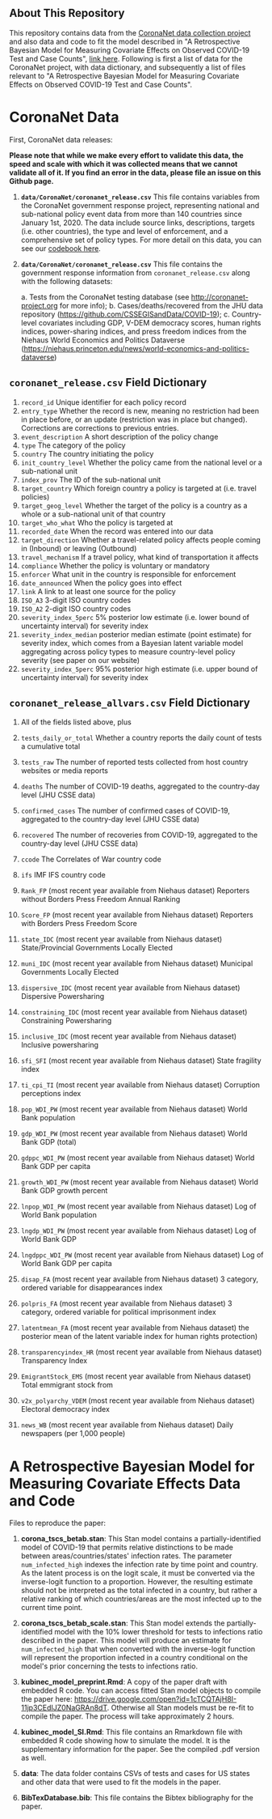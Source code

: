 

## About This Repository

This repository contains data from the [CoronaNet data collection project](http://coronanet-project.org)  and also data and code to fit the model described in "A Retrospective Bayesian Model for Measuring Covariate Effects on Observed COVID-19 Test and Case Counts", [link here](https://osf.io/preprints/socarxiv/jp4wk). Following is first a list of data for the CoronaNet project, with data dictionary, and subsequently a list of files relevant to "A Retrospective Bayesian Model for Measuring Covariate Effects on Observed COVID-19 Test and Case Counts".

# CoronaNet Data

First, CoronaNet data releases:

**Please note that while we make every effort to validate this data, the speed and scale with which it was collected means that we cannot validate all of it. If you find an error in the data, please file an issue on this Github page.**

1. **`data/CoronaNet/coronanet_release.csv`** This file contains variables from the CoronaNet government response project, representing national and sub-national policy event data from more than 140 countries since January 1st, 2020. The data include source links, descriptions, targets (i.e. other countries), the type and level of enforcement, and a comprehensive set of policy types. For more detail on this data, you can see our [codebook here](https://docs.google.com/document/d/1zvNMpwj0onFvUZ_gLl4RRjqS-clbHv3TIX6EOHofsME).

2. **`data/CoronaNet/coronanet_release.csv`** This file contains the government response information from `coronanet_release.csv` along with the following datasets:

    a. Tests from the CoronaNet testing database (see http://coronanet-project.org for more info);
    b. Cases/deaths/recovered from the JHU data repository (https://github.com/CSSEGISandData/COVID-19);
    c. Country-level covariates including GDP, V-DEM democracy scores, human rights indices, power-sharing indices, and press freedom indices from the Niehaus World Economics and Politics Dataverse (https://niehaus.princeton.edu/news/world-economics-and-politics-dataverse)
    
## `coronanet_release.csv` Field Dictionary

1. `record_id` Unique identifier for each policy record
2. `entry_type` Whether the record is new, meaning no restriction had been in place before, or an update (restriction was in place but changed). Corrections are corrections to previous entries.
3. `event_description` A short description of the policy change
4. `type` The category of the policy
5. `country` The country initiating the policy
6. `init_country_level` Whether the policy came from the national level or a sub-national unit
7. `index_prov` The ID of the sub-national unit
8. `target_country` Which foreign country a policy is targeted at (i.e. travel policies)
9. `target_geog_level` Whether the target of the policy is a country as a whole or a sub-national unit of that country
10. `target_who_what` Who the policy is targeted at
11. `recorded_date` When the record was entered into our data 
12. `target_direction` Whether a travel-related policy affects people coming in (Inbound) or leaving (Outbound)
13. `travel_mechanism` If a travel policy, what kind of transportation it affects
14. `compliance` Whether the policy is voluntary or mandatory
15. `enforcer` What unit in the country is responsible for enforcement
16. `date_announced` When the policy goes into effect
17. `link` A link to at least one source for the policy
18. `ISO_A3` 3-digit ISO country codes
19. `ISO_A2` 2-digit ISO country codes
20. `severity_index_5perc` 5% posterior low estimate (i.e. lower bound of uncertainty interval) for severity index
21. `severity_index_median` posterior median estimate (point estimate) for severity index, which comes from a Bayesian latent variable model aggregating across policy types to measure country-level policy severity (see paper on our website)
22. `severity_index_5perc` 95% posterior high estimate (i.e. upper bound of uncertainty interval) for severity index

## `coronanet_release_allvars.csv` Field Dictionary

1. All of the fields listed above, plus
2. `tests_daily_or_total` Whether a country reports the daily count of tests a cumulative total
3. `tests_raw` The number of reported tests collected from host country websites or media reports
4. `deaths` The number of COVID-19 deaths, aggregated to the country-day level (JHU CSSE data)
5. `confirmed_cases` The number of confirmed cases of COVID-19, aggregated to the country-day level (JHU CSSE data)
6. `recovered` The number of recoveries from COVID-19,  aggregated to the country-day level (JHU CSSE data)
7. `ccode` The Correlates of War country code
8. `ifs` IMF IFS country code

9. `Rank_FP` (most recent year available from Niehaus dataset) Reporters without Borders Press Freedom Annual Ranking
10. `Score_FP` (most recent year available from Niehaus dataset) Reporters with Borders Press Freedom Score
11. `state_IDC` (most recent year available from Niehaus dataset) State/Provincial Governments Locally Elected
12. `muni_IDC` (most recent year available from Niehaus dataset) Municipal Governments Locally Elected
13. `dispersive_IDC` (most recent year available from Niehaus dataset) Dispersive Powersharing 
14. `constraining_IDC` (most recent year available from Niehaus dataset) Constraining Powersharing 
15. `inclusive_IDC` (most recent year available from Niehaus dataset) Inclusive powersharing 
16. `sfi_SFI` (most recent year available from Niehaus dataset) State fragility index
17. `ti_cpi_TI` (most recent year available from Niehaus dataset) Corruption perceptions index
18. `pop_WDI_PW` (most recent year available from Niehaus dataset) World Bank population
19. `gdp_WDI_PW` (most recent year available from Niehaus dataset) World Bank GDP (total)
20. `gdppc_WDI_PW` (most recent year available from Niehaus dataset) World Bank GDP per capita
21. `growth_WDI_PW` (most recent year available from Niehaus dataset) World Bank GDP growth percent
22. `lnpop_WDI_PW` (most recent year available from Niehaus dataset) Log of World Bank population
23. `lngdp_WDI_PW` (most recent year available from Niehaus dataset) Log of World Bank GDP
24. `lngdppc_WDI_PW` (most recent year available from Niehaus dataset) Log of World Bank GDP per capita
25. `disap_FA` (most recent year available from Niehaus dataset) 3 category, ordered variable for disappearances index
26. `polpris_FA` (most recent year available from Niehaus dataset) 3 category, ordered variable for political imprisonment index
27. `latentmean_FA` (most recent year available from Niehaus dataset) the posterior mean of the latent variable index for human rights protection)
28. `transparencyindex_HR` (most recent year available from Niehaus dataset) Transparency Index
29. `EmigrantStock_EMS` (most recent year available from Niehaus dataset) Total emmigrant stock from
30. `v2x_polyarchy_VDEM` (most recent year available from Niehaus dataset) Electoral democracy index
31. `news_WB` (most recent year available from Niehaus dataset) Daily newspapers (per 1,000 people)
    
# A Retrospective Bayesian Model for Measuring Covariate Effects Data and Code

Files to reproduce the paper:

 1. **corona_tscs_betab.stan**: This Stan model contains a partially-identified model of COVID-19 that permits relative distinctions to be made between areas/countries/states' infection rates. The parameter `num_infected_high` indexes the infection rate by time point and country. As the latent process is on the logit scale, it must be converted via the inverse-logit function to a proportion. However, the resulting estimate should not be interpreted as the total infected in a country, but rather a relative ranking of which countries/areas are the most infected up to the current time point.
 
 2. **corona_tscs_betab_scale.stan**: This Stan model extends the partially-identified model with the 10% lower threshold for tests to infections ratio described in the paper. This model will produce an estimate for `num_infected_high` that when converted with the inverse-logit function will represent the proportion infected in a country conditional on the model's prior concerning the tests to infections ratio.
 
 3. **kubinec_model_preprint.Rmd**: A copy of the paper draft with
    embedded R code. You can access fitted Stan model objects to compile the paper here: https://drive.google.com/open?id=1cTCQTAjH8I-11jp3CEdIJZ0NaGRAn8dT. Otherwise all Stan models must be re-fit to compile the paper.
    The process will take approximately 2 hours.
 
 4. **kubinec_model_SI.Rmd**: This file contains an Rmarkdown file with embedded R code showing how to simulate the model. It is the supplementary information for the paper. See the compiled .pdf version as well.
 
 4. **data**: The data folder contains CSVs of tests and cases for US states and other data that were used to fit the models in the paper. 
 
 5. **BibTexDatabase.bib**: This file contains the Bibtex bibliography for the paper.